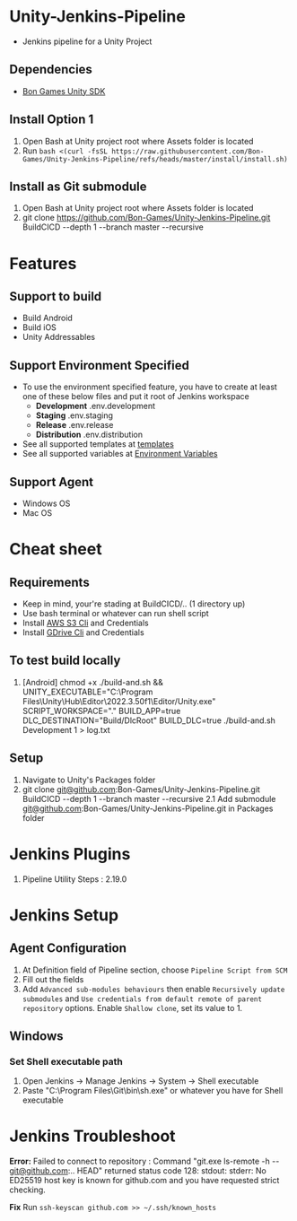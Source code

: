 # Unity-Jenkins-Pipeline
- Jenkins pipeline for a Unity Project

## Dependencies
- [Bon Games Unity SDK](https://github.com/Bon-Games/BonGames-Unity-SDK.git)

## Install Option 1
1. Open Bash at Unity project root where Assets folder is located
2. Run `bash <(curl -fsSL https://raw.githubusercontent.com/Bon-Games/Unity-Jenkins-Pipeline/refs/heads/master/install/install.sh)`

## Install as Git submodule
1. Open Bash at Unity project root where Assets folder is located
2. git clone https://github.com/Bon-Games/Unity-Jenkins-Pipeline.git BuildCICD --depth 1 --branch master --recursive

# Features
## Support to build
- Build Android
- Build iOS
- Unity Addressables

## Support Environment Specified
- To use the environment specified feature, you have to create at least one of these below files and put it root of Jenkins workspace
  - **Development** .env.development
  - **Staging** .env.staging
  - **Release** .env.release
  - **Distribution** .env.distribution
- See all supported templates at [templates](./templates)
- See all supported variables at [Environment Variables](./docs/EnvironmentVariables.md)

## Support Agent
- Windows OS
- Mac OS

# Cheat sheet
## Requirements
- Keep in mind, your're stading at BuildCICD/.. (1 directory up)
- Use bash terminal or whatever can run shell script
- Install [AWS S3 Cli](https://github.com/aws/aws-cli) and Credentials
- Install [GDrive Cli](https://github.com/glotlabs/gdrive) and Credentials

## To test build locally

1. [Android] chmod +x ./build-and.sh && UNITY_EXECUTABLE="C:\Program Files\Unity\Hub\Editor\2022.3.50f1\Editor/Unity.exe" SCRIPT_WORKSPACE="." BUILD_APP=true DLC_DESTINATION="Build/DlcRoot" BUILD_DLC=true ./build-and.sh Development 1 > log.txt

## Setup
1. Navigate to Unity's Packages folder
2. git clone git@github.com:Bon-Games/Unity-Jenkins-Pipeline.git BuildCICD --depth 1 --branch master --recursive
2.1 Add submodule git@github.com:Bon-Games/Unity-Jenkins-Pipeline.git in Packages folder



# Jenkins Plugins
1. Pipeline Utility Steps : 2.19.0

# Jenkins Setup
## Agent Configuration
1. At Definition field of Pipeline section, choose `Pipeline Script from SCM`
2. Fill out the fields
3. Add `Advanced sub-modules behaviours` then enable `Recursively update submodules` and `Use credentials from default remote of parent repository` options. Enable `Shallow clone`, set its value to 1.

## Windows
### Set Shell executable path
1. Open Jenkins -> Manage Jenkins -> System -> Shell executable
2. Paste "C:\Program Files\Git\bin\sh.exe" or whatever you have for Shell executable


# Jenkins Troubleshoot
**Error:** Failed to connect to repository : Command "git.exe ls-remote -h -- git@github.com:.. HEAD" returned status code 128: stdout: stderr: No ED25519 host key is known for github.com and you have requested strict checking.

**Fix** Run `ssh-keyscan github.com >> ~/.ssh/known_hosts`
